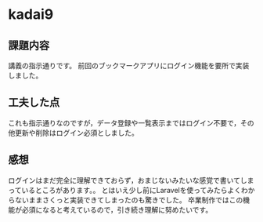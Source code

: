 # kadai9
## 課題内容
講義の指示通りです。
前回のブックマークアプリにログイン機能を要所で実装しました。
## 工夫した点
これも指示通りなのですが，データ登録や一覧表示まではログイン不要で，その他更新や削除はログイン必須としました。
## 感想
ログインはまだ完全に理解できておらず，おまじないみたいな感覚で書いてしまっているところがあります。。
とはいえ少し前にLaravelを使ってみたらよくわからないままさくっと実装できてしまったのも驚きでした。
卒業制作ではこの機能が必須になると考えているので，引き続き理解に努めたいです。
